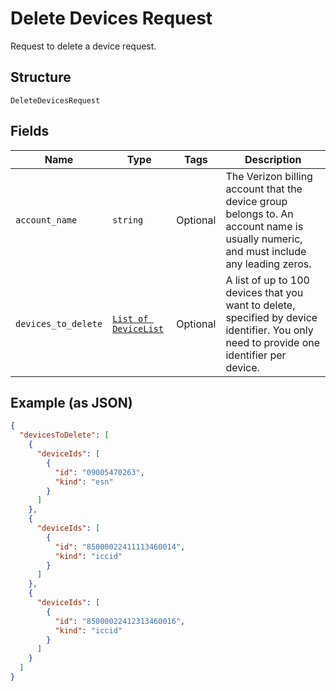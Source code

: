 
# Delete Devices Request

Request to delete a device request.

## Structure

`DeleteDevicesRequest`

## Fields

| Name | Type | Tags | Description |
|  --- | --- | --- | --- |
| `account_name` | `string` | Optional | The Verizon billing account that the device group belongs to. An account name is usually numeric, and must include any leading zeros. |
| `devices_to_delete` | [`List of DeviceList`](../../doc/models/device-list.md) | Optional | A list of up to 100 devices that you want to delete, specified by device identifier. You only need to provide one identifier per device. |

## Example (as JSON)

```json
{
  "devicesToDelete": [
    {
      "deviceIds": [
        {
          "id": "09005470263",
          "kind": "esn"
        }
      ]
    },
    {
      "deviceIds": [
        {
          "id": "85000022411113460014",
          "kind": "iccid"
        }
      ]
    },
    {
      "deviceIds": [
        {
          "id": "85000022412313460016",
          "kind": "iccid"
        }
      ]
    }
  ]
}
```

